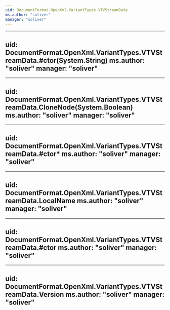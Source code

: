 ```yaml
---
uid: DocumentFormat.OpenXml.VariantTypes.VTVStreamData
ms.author: "soliver"
manager: "soliver"
---
```


---
uid: DocumentFormat.OpenXml.VariantTypes.VTVStreamData.#ctor(System.String)
ms.author: "soliver"
manager: "soliver"
---

---
uid: DocumentFormat.OpenXml.VariantTypes.VTVStreamData.CloneNode(System.Boolean)
ms.author: "soliver"
manager: "soliver"
---

---
uid: DocumentFormat.OpenXml.VariantTypes.VTVStreamData.#ctor*
ms.author: "soliver"
manager: "soliver"
---

---
uid: DocumentFormat.OpenXml.VariantTypes.VTVStreamData.LocalName
ms.author: "soliver"
manager: "soliver"
---

---
uid: DocumentFormat.OpenXml.VariantTypes.VTVStreamData.#ctor
ms.author: "soliver"
manager: "soliver"
---

---
uid: DocumentFormat.OpenXml.VariantTypes.VTVStreamData.Version
ms.author: "soliver"
manager: "soliver"
---

